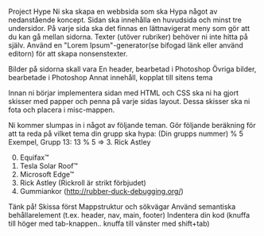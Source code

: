 Project Hype
Ni ska skapa en webbsida som ska Hypa något av nedanstående koncept.
Sidan ska innehålla en huvudsida och minst tre undersidor.
På varje sida ska det finnas en lättnavigerat meny som gör att du kan gå mellan sidorna.
Texter (utöver rubriker) behöver ni inte hitta på själv. Använd en "Lorem Ipsum"-generator(se bifogad länk eller använd editorn) för att skapa nonsenstexter.

Bilder på sidorna skall vara
En header, bearbetad i Photoshop
Övriga bilder, bearbetade i Photoshop
Annat innehåll, kopplat till sitens tema

Innan ni börjar implementera sidan med HTML och CSS ska ni ha gjort skisser med papper och penna på varje sidas layout. Dessa skisser ska ni fota och placera i misc-mappen.

Ni kommer slumpas in i något av följande teman. 
Gör följande beräkning för att ta reda på vilket tema din grupp ska hypa: (Din grupps nummer) % 5
Exempel, Grupp 13: 13 % 5 => 3. Rick Astley

0. Equifax™
1. Tesla Solar Roof™
2. Microsoft Edge™
3. Rick Astley (Rickroll är strikt förbjudet)
4. Gummiankor (http://rubber-duck-debugging.org/)

Tänk på!
Skissa först
Mappstruktur och sökvägar
Använd semantiska behållarelement (t.ex. header, nav, main, footer)
Indentera din kod (knuffa till höger med tab-knappen.. knuffa till vänster med shift+tab)